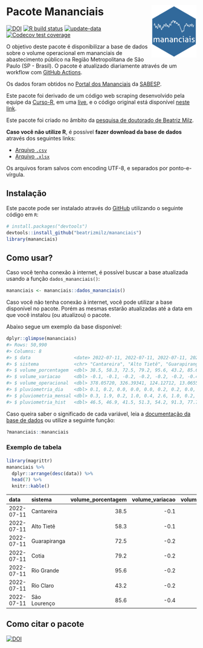 
<!-- README.md is generated from README.Rmd. Please edit that file -->

# Pacote Mananciais <img src="man/figures/hexlogo.png" align="right" width = "120px"/>

<!-- badges: start -->

[![DOI](https://zenodo.org/badge/DOI/10.5281/zenodo.4733056.svg)](https://doi.org/10.5281/zenodo.4733056)
[![R build
status](https://github.com/beatrizmilz/mananciais/workflows/R-CMD-check/badge.svg)](https://github.com/beatrizmilz/mananciais/actions)
[![update-data](https://github.com/beatrizmilz/mananciais/actions/workflows/2-update_data.yaml/badge.svg)](https://github.com/beatrizmilz/mananciais/actions/workflows/2-update_data.yaml)
[![Codecov test
coverage](https://codecov.io/gh/beatrizmilz/mananciais/branch/master/graph/badge.svg)](https://codecov.io/gh/beatrizmilz/mananciais?branch=master)
<!-- badges: end -->

O objetivo deste pacote é disponibilizar a base de dados sobre o volume
operacional em mananciais de abastecimento público na Região
Metropolitana de São Paulo (SP - Brasil). O pacote é atualizado
diariamente através de um workflow com [GitHub
Actions](https://github.com/beatrizmilz/mananciais/actions).

Os dados foram obtidos no [Portal dos
Mananciais](http://mananciais.sabesp.com.br/Situacao) da
[SABESP](http://site.sabesp.com.br/site/Default.aspx).

Este pacote foi derivado de um código web scraping desenvolvido pela
equipe da [Curso-R](https://www.curso-r.com/), em uma
[live](https://youtu.be/jvZIxrMmOcQ), e o código original está
disponível [neste
link](https://github.com/curso-r/lives/blob/master/drafts/20200730_scraper_sabesp.R).

Este pacote foi criado no âmbito da [pesquisa de doutorado de Beatriz
Milz](https://beatrizmilz.github.io/tese/).

**Caso você não utilize R**, é possível **fazer download da base de
dados** através dos seguintes links:

  - [Arquivo
    `.csv`](https://github.com/beatrizmilz/mananciais/raw/master/inst/extdata/mananciais.csv)
  - [Arquivo
    `.xlsx`](https://github.com/beatrizmilz/mananciais/blob/master/inst/extdata/mananciais.xlsx?raw=true)

Os arquivos foram salvos com encoding UTF-8, e separados por
ponto-e-vírgula.

## Instalação

Este pacote pode ser instalado através do [GitHub](https://github.com/)
utilizando o seguinte código em `R`:

``` r
# install.packages("devtools")
devtools::install_github("beatrizmilz/mananciais")
library(mananciais)
```

## Como usar?

Caso você tenha conexão à internet, é possível buscar a base atualizada
usando a função `dados_mananciais()`:

``` r
mananciais <- mananciais::dados_mananciais() 
```

Caso você não tenha conexão à internet, você pode utilizar a base
disponível no pacote. Porém as mesmas estarão atualizadas até a data em
que você instalou (ou atualizou) o pacote.

Abaixo segue um exemplo da base disponível:

``` r
dplyr::glimpse(mananciais)
#> Rows: 50,990
#> Columns: 8
#> $ data                <date> 2022-07-11, 2022-07-11, 2022-07-11, 2022-07-11, 2…
#> $ sistema             <chr> "Cantareira", "Alto Tietê", "Guarapiranga", "Cotia…
#> $ volume_porcentagem  <dbl> 38.5, 58.3, 72.5, 79.2, 95.6, 43.2, 85.6, 38.6, 58…
#> $ volume_variacao     <dbl> -0.1, -0.1, -0.2, -0.2, -0.2, -0.2, -0.4, -0.1, -0…
#> $ volume_operacional  <dbl> 378.05720, 326.39341, 124.12712, 13.06553, 107.288…
#> $ pluviometria_dia    <dbl> 0.1, 0.2, 0.0, 0.0, 0.0, 0.2, 0.2, 0.0, 0.2, 0.0, …
#> $ pluviometria_mensal <dbl> 0.3, 1.9, 0.2, 1.0, 0.4, 2.6, 1.0, 0.2, 1.7, 0.2, …
#> $ pluviometria_hist   <dbl> 46.5, 46.9, 41.5, 51.3, 54.2, 91.3, 77.7, 46.5, 46…
```

Caso queira saber o significado de cada variável, leia a [documentação
da base de
dados](https://beatrizmilz.github.io/mananciais/reference/mananciais.html)
ou utilize a seguinte função:

``` r
?mananciais::mananciais
```

### Exemplo de tabela

``` r
library(magrittr)
mananciais %>% 
  dplyr::arrange(desc(data)) %>% 
  head(7) %>%
  knitr::kable()
```

| data       | sistema      | volume\_porcentagem | volume\_variacao | volume\_operacional | pluviometria\_dia | pluviometria\_mensal | pluviometria\_hist |
| :--------- | :----------- | ------------------: | ---------------: | ------------------: | ----------------: | -------------------: | -----------------: |
| 2022-07-11 | Cantareira   |                38.5 |            \-0.1 |           378.05720 |               0.1 |                  0.3 |               46.5 |
| 2022-07-11 | Alto Tietê   |                58.3 |            \-0.1 |           326.39341 |               0.2 |                  1.9 |               46.9 |
| 2022-07-11 | Guarapiranga |                72.5 |            \-0.2 |           124.12712 |               0.0 |                  0.2 |               41.5 |
| 2022-07-11 | Cotia        |                79.2 |            \-0.2 |            13.06553 |               0.0 |                  1.0 |               51.3 |
| 2022-07-11 | Rio Grande   |                95.6 |            \-0.2 |           107.28871 |               0.0 |                  0.4 |               54.2 |
| 2022-07-11 | Rio Claro    |                43.2 |            \-0.2 |             5.90603 |               0.2 |                  2.6 |               91.3 |
| 2022-07-11 | São Lourenço |                85.6 |            \-0.4 |            76.04250 |               0.2 |                  1.0 |               77.7 |

## Como citar o pacote

[![DOI](https://zenodo.org/badge/DOI/10.5281/zenodo.4733056.svg)](https://doi.org/10.5281/zenodo.4733056)
